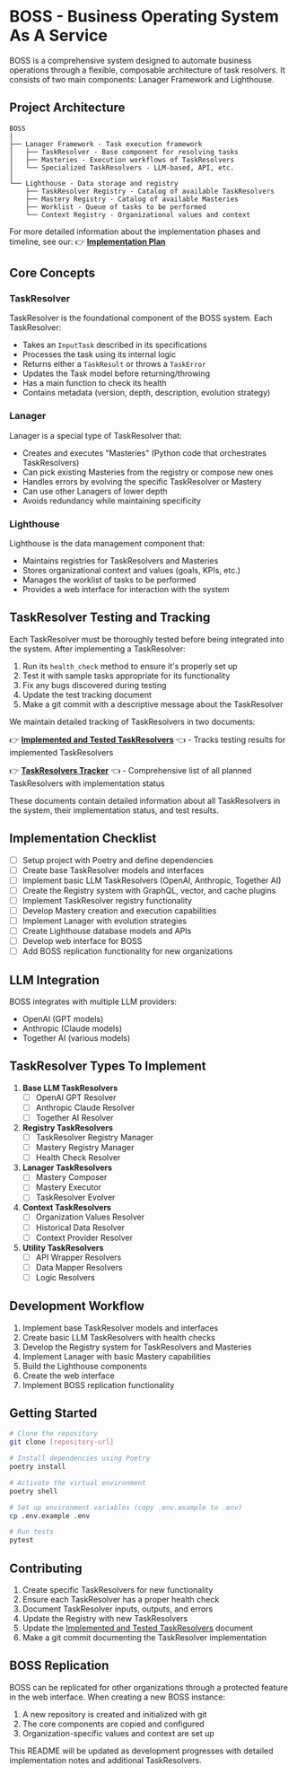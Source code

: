 # BOSS - Business Operating System As A Service

BOSS is a comprehensive system designed to automate business operations through a flexible, composable architecture of task resolvers. It consists of two main components: Lanager Framework and Lighthouse.

## Project Architecture

```
BOSS
│
├── Lanager Framework - Task execution framework
│   ├── TaskResolver - Base component for resolving tasks
│   ├── Masteries - Execution workflows of TaskResolvers
│   └── Specialized TaskResolvers - LLM-based, API, etc.
│
└── Lighthouse - Data storage and registry
    ├── TaskResolver Registry - Catalog of available TaskResolvers
    ├── Mastery Registry - Catalog of available Masteries
    ├── Worklist - Queue of tasks to be performed
    └── Context Registry - Organizational values and context
```

For more detailed information about the implementation phases and timeline, see our:
👉 **[Implementation Plan](docs/implementation/implementation_plan.md)** 

## Core Concepts

### TaskResolver

TaskResolver is the foundational component of the BOSS system. Each TaskResolver:

- Takes an `InputTask` described in its specifications
- Processes the task using its internal logic
- Returns either a `TaskResult` or throws a `TaskError`
- Updates the Task model before returning/throwing
- Has a main function to check its health
- Contains metadata (version, depth, description, evolution strategy)

### Lanager

Lanager is a special type of TaskResolver that:

- Creates and executes "Masteries" (Python code that orchestrates TaskResolvers)
- Can pick existing Masteries from the registry or compose new ones
- Handles errors by evolving the specific TaskResolver or Mastery
- Can use other Lanagers of lower depth
- Avoids redundancy while maintaining specificity

### Lighthouse

Lighthouse is the data management component that:

- Maintains registries for TaskResolvers and Masteries
- Stores organizational context and values (goals, KPIs, etc.)
- Manages the worklist of tasks to be performed
- Provides a web interface for interaction with the system

## TaskResolver Testing and Tracking

Each TaskResolver must be thoroughly tested before being integrated into the system. After implementing a TaskResolver:

1. Run its `health_check` method to ensure it's properly set up
2. Test it with sample tasks appropriate for its functionality
3. Fix any bugs discovered during testing
4. Update the test tracking document
5. Make a git commit with a descriptive message about the TaskResolver

We maintain detailed tracking of TaskResolvers in two documents:

👉 **[Implemented and Tested TaskResolvers](implemented_and_tested_so_far.md)** 👈 - Tracks testing results for implemented TaskResolvers

👉 **[TaskResolvers Tracker](task_resolvers_tracker.md)** 👈 - Comprehensive list of all planned TaskResolvers with implementation status

These documents contain detailed information about all TaskResolvers in the system, their implementation status, and test results.

## Implementation Checklist

- [ ] Setup project with Poetry and define dependencies
- [ ] Create base TaskResolver models and interfaces
- [ ] Implement basic LLM TaskResolvers (OpenAI, Anthropic, Together AI)
- [ ] Create the Registry system with GraphQL, vector, and cache plugins
- [ ] Implement TaskResolver registry functionality
- [ ] Develop Mastery creation and execution capabilities
- [ ] Implement Lanager with evolution strategies
- [ ] Create Lighthouse database models and APIs
- [ ] Develop web interface for BOSS
- [ ] Add BOSS replication functionality for new organizations

## LLM Integration

BOSS integrates with multiple LLM providers:

- OpenAI (GPT models)
- Anthropic (Claude models)
- Together AI (various models)

## TaskResolver Types To Implement

1. **Base LLM TaskResolvers**
   - [ ] OpenAI GPT Resolver
   - [ ] Anthropic Claude Resolver
   - [ ] Together AI Resolver

2. **Registry TaskResolvers**
   - [ ] TaskResolver Registry Manager
   - [ ] Mastery Registry Manager
   - [ ] Health Check Resolver

3. **Lanager TaskResolvers**
   - [ ] Mastery Composer
   - [ ] Mastery Executor
   - [ ] TaskResolver Evolver

4. **Context TaskResolvers**
   - [ ] Organization Values Resolver
   - [ ] Historical Data Resolver
   - [ ] Context Provider Resolver

5. **Utility TaskResolvers**
   - [ ] API Wrapper Resolvers
   - [ ] Data Mapper Resolvers
   - [ ] Logic Resolvers

## Development Workflow

1. Implement base TaskResolver models and interfaces
2. Create basic LLM TaskResolvers with health checks
3. Develop the Registry system for TaskResolvers and Masteries
4. Implement Lanager with basic Mastery capabilities
5. Build the Lighthouse components
6. Create the web interface
7. Implement BOSS replication functionality

## Getting Started

```bash
# Clone the repository
git clone [repository-url]

# Install dependencies using Poetry
poetry install

# Activate the virtual environment
poetry shell

# Set up environment variables (copy .env.example to .env)
cp .env.example .env

# Run tests
pytest
```

## Contributing

1. Create specific TaskResolvers for new functionality
2. Ensure each TaskResolver has a proper health check
3. Document TaskResolver inputs, outputs, and errors
4. Update the Registry with new TaskResolvers
5. Update the [Implemented and Tested TaskResolvers](implemented_and_tested_so_far.md) document
6. Make a git commit documenting the TaskResolver implementation

## BOSS Replication

BOSS can be replicated for other organizations through a protected feature in the web interface. When creating a new BOSS instance:

1. A new repository is created and initialized with git
2. The core components are copied and configured
3. Organization-specific values and context are set up

This README will be updated as development progresses with detailed implementation notes and additional TaskResolvers. 